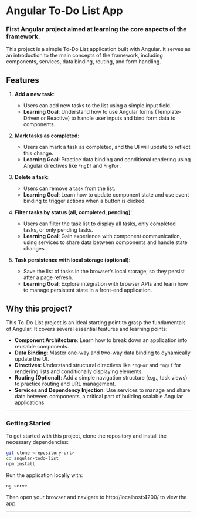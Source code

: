 # Angular To-Do List App

### First Angular project aimed at learning the core aspects of the framework.

This project is a simple To-Do List application built with Angular. It serves as an introduction to the main concepts of the framework, including components, services, data binding, routing, and form handling.

## Features

1. **Add a new task**:
   - Users can add new tasks to the list using a simple input field.
   - **Learning Goal**: Understand how to use Angular forms (Template-Driven or Reactive) to handle user inputs and bind form data to components.

2. **Mark tasks as completed**:
   - Users can mark a task as completed, and the UI will update to reflect this change.
   - **Learning Goal**: Practice data binding and conditional rendering using Angular directives like `*ngIf` and `*ngFor`.

3. **Delete a task**:
   - Users can remove a task from the list.
   - **Learning Goal**: Learn how to update component state and use event binding to trigger actions when a button is clicked.

4. **Filter tasks by status (all, completed, pending)**:
   - Users can filter the task list to display all tasks, only completed tasks, or only pending tasks.
   - **Learning Goal**: Gain experience with component communication, using services to share data between components and handle state changes.

5. **Task persistence with local storage (optional)**:
   - Save the list of tasks in the browser’s local storage, so they persist after a page refresh.
   - **Learning Goal**: Explore integration with browser APIs and learn how to manage persistent state in a front-end application.

## Why this project?

This To-Do List project is an ideal starting point to grasp the fundamentals of Angular. It covers several essential features and learning points:

- **Component Architecture**: Learn how to break down an application into reusable components.
- **Data Binding**: Master one-way and two-way data binding to dynamically update the UI.
- **Directives**: Understand structural directives like `*ngFor` and `*ngIf` for rendering lists and conditionally displaying elements.
- **Routing (Optional)**: Add a simple navigation structure (e.g., task views) to practice routing and URL management.
- **Services and Dependency Injection**: Use services to manage and share data between components, a critical part of building scalable Angular applications.

---

### Getting Started

To get started with this project, clone the repository and install the necessary dependencies:

```bash
git clone <repository-url>
cd angular-todo-list
npm install
```

Run the application locally with:
```bash
ng serve
```

Then open your browser and navigate to http://localhost:4200/ to view the app.

---

